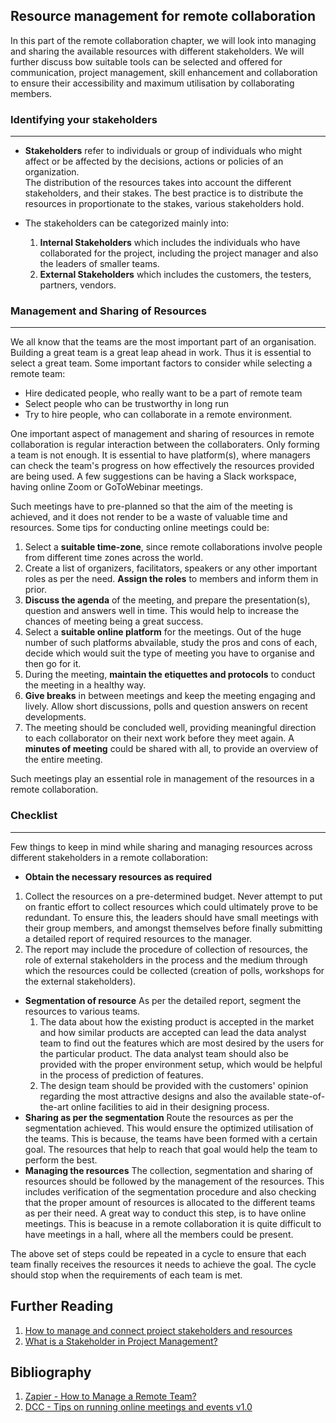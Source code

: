 ## Resource management for remote collaboration

In this part of the remote collaboration chapter, we will look into managing and sharing the available resources with different stakeholders.
We will further discuss bow suitable tools can be selected and offered for communication, project management, skill enhancement and collaboration to ensure their accessibility and maximum utilisation by collaborating members.

### Identifying your stakeholders
---
- **Stakeholders** refer to individuals or group of individuals who might affect or be affected by the decisions, actions or policies of an organization.  
The distribution of the resources takes into account the different stakeholders, and their stakes. 
The best practice is to distribute the resources in proportionate to the stakes, various stakeholders hold.

- The stakeholders can be categorized mainly into:
	1. **Internal Stakeholders** which includes the individuals who have collaborated for the project, including the project manager and also the leaders of smaller teams.
	2. **External Stakeholders** which includes the customers, the testers, partners, vendors.

### Management and Sharing of Resources
---
We all know that the teams are the most important part of an organisation. 
Building a great team is a great leap ahead in work. 
Thus it is essential to select a great team. 
Some important factors to consider while selecting a remote team:

- Hire dedicated people, who really want to be a part of remote team
- Select people who can be trustworthy in long run
- Try to hire people, who can collaborate in a remote environment.

One important aspect of management and sharing of resources in remote collaboration is regular interaction between the collaboraters.
Only forming a team is not enough. 
It is essential to have platform(s), where managers can check the team's progress on how effectively the resources provided are being used. 
A few suggestions can be having a Slack workspace, having online Zoom or GoToWebinar meetings.

Such meetings have to pre-planned so that the aim of the meeting is achieved, and it does not render to be a waste of valuable time and resources. 
Some tips for conducting online meetings could be:
1. Select a **suitable time-zone**, since remote collaborations involve people from different time zones across the world.
2. Create a list of organizers, facilitators, speakers or any other important roles as per the need. **Assign the roles** to members and inform them in prior.
3. **Discuss the agenda** of the meeting, and prepare the presentation(s), question and answers well in time. This would help to increase the chances of meeting being a great success.
4. Select a **suitable online platform** for the meetings. Out of the huge number of such platforms abvailable, study the pros and cons of each, decide which would suit the type of meeting you have to organise and then go for it.
5. During the meeting, **maintain the etiquettes and protocols** to conduct the meeting in a healthy way. 
6. **Give breaks** in between meetings and keep the meeting engaging and lively. Allow short discussions, polls and question answers on recent developments.
7. The meeting should be concluded well, providing meaningful direction to each collaborator on their next work before they meet again. A **minutes of meeting** could be shared with all, to provide an overview of the entire meeting.

Such meetings play an essential role in management of the resources in a remote collaboration.

### Checklist
---
Few things to keep in mind while sharing and managing resources across different stakeholders in a remote collaboration:
- **Obtain the necessary resources as required**
1. Collect the resources on a pre-determined budget. 
Never attempt to put on frantic effort to collect resources which could ultimately prove to be redundant. 
To ensure this, the leaders should have small meetings with their group members, and amongst themselves before finally submitting a detailed report of required resources to the manager.
2. The report may include the procedure of collection of resources, the role of external stakeholders in the process and the medium through which the resources could be collected (creation of polls, workshops for the external stakeholders).
								
- **Segmentation of resource**
	As per the detailed report, segment the resources to various teams.    
	1. The data about how the existing product is accepted in the market and how similar products are accepted can lead the data analyst team to find out the features which are most desired by the users for the particular product. 
 The data analyst team should also be provided with the proper environment setup, which would be helpful in the process of prediction of features. 
	2. The design team should be provided with the customers' opinion regarding the most attractive designs and also the available state-of-the-art online facilities to aid in their designing process.
- **Sharing as per the segmentation** 
	Route the resources as per the segmentation achieved. 
  This would ensure the optimized utilisation of the teams. 
  This is because, the teams have been formed with a certain goal. 
  The resources that help to reach that goal would help the team to perform the best.
- **Managing the resources** 
	The collection, segmentation and sharing of resources should be followed by the management of the resources. 
  This includes verification of the segmentation procedure and also checking that the proper amount of resources is allocated to the different teams as per their need. 
  A great way to conduct this step, is to have online meetings. 
  This is beacuse in a remote collaboration it is quite difficult to have meetings in a hall,  where all the members could be present.

The above set of steps could be repeated in a cycle to ensure that each team finally receives the resources it needs to achieve the goal. 
The cycle should stop when the requirements of each team is met.

## Further Reading
1. [How to manage and connect project stakeholders and resources ](https://www.orchestra-ppm.com/en/2018/10/04/how-to-manage-and-connect-project-stakeholders-and-resources/)
2. [What is a Stakeholder in Project Management?](https://www.wrike.com/project-management-guide/faq/what-is-a-stakeholder-in-project-management/)

## Bibliography
1. [Zapier - How to Manage a Remote Team?](https://zapier.com/learn/remote-work/how-manage-remote-team/)
2. [DCC - Tips on running online meetings and events v1.0](https://www.dcc.ac.uk/sites/default/files/documents/publications/DCC_remote_work_guide_2020_final.pdf)
